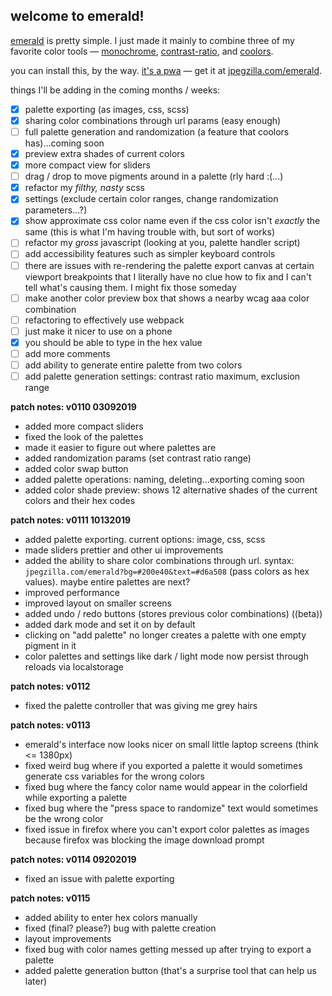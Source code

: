 ## welcome to emerald!

[emerald](https://jpegzilla.com/emerald) is pretty simple. I just made it mainly to combine three of my favorite color tools &mdash; [monochrome](https://monochrome.jxnblk.com/), [contrast-ratio](https://contrast-ratio.com/), and [coolors](https://coolors.co/app).

you can install this, by the way. [it's a pwa](https://en.wikipedia.org/wiki/Progressive_web_applications) &mdash; get it at [jpegzilla.com/emerald](https://jpegzilla.com/emerald).

things I'll be adding in the coming months / weeks:

- [x] palette exporting (as images, css, scss)
- [x] sharing color combinations through url params (easy enough)
- [ ] full palette generation and randomization (a feature that coolors has)...coming soon
- [x] preview extra shades of current colors
- [x] more compact view for sliders
- [ ] drag / drop to move pigments around in a palette (rly hard :(...)
- [x] refactor my *filthy, nasty* scss
- [x] settings (exclude certain color ranges, change randomization parameters...?)
- [x] show approximate css color name even if the css color isn't *exactly* the same (this is what I'm having trouble with, but sort of works)
- [ ] refactor my *gross* javascript (looking at you, palette handler script)
- [ ] add accessibility features such as simpler keyboard controls
- [ ] there are issues with re-rendering the palette export canvas at certain viewport breakpoints that I literally have no clue how to fix and I can't tell what's causing them. I might fix those someday
- [ ] make another color preview box that shows a nearby wcag aaa color combination
- [ ] refactoring to effectively use webpack
- [ ] just make it nicer to use on a phone
- [x] you should be able to type in the hex value
- [ ] add more comments
- [ ] add ability to generate entire palette from two colors
- [ ] add palette generation settings: contrast ratio maximum, exclusion range

**patch notes: v0110 03092019**
- added more compact sliders
- fixed the look of the palettes
- made it easier to figure out where palettes are
- added randomization params (set contrast ratio range)
- added color swap button
- added palette operations: naming, deleting...exporting coming soon
- added color shade preview: shows 12 alternative shades of the current colors and their hex codes

**patch notes: v0111 10132019**
- added palette exporting. current options: image, css, scss
- made sliders prettier and other ui improvements
- added the ability to share color combinations through url. syntax: `jpegzilla.com/emerald?bg=#200e40&text=#d6a508` (pass colors as hex values). maybe entire palettes are next?
- improved performance
- improved layout on smaller screens
- added undo / redo buttons (stores previous color combinations) ((beta))
- added dark mode and set it on by default
- clicking on "add palette" no longer creates a palette with one empty pigment in it
- color palettes and settings like dark / light mode now persist through reloads via localstorage

**patch notes: v0112**
- fixed the palette controller that was giving me grey hairs

**patch notes: v0113**
- emerald's interface now looks nicer on small little laptop screens (think <= 1380px)
- fixed weird bug where if you exported a palette it would sometimes generate css variables for the wrong colors
- fixed bug where the fancy color name would appear in the colorfield while exporting a palette
- fixed bug where the "press space to randomize" text would sometimes be the wrong color
- fixed issue in firefox where you can't export color palettes as images because firefox was blocking the image download prompt

**patch notes: v0114 09202019**
- fixed an issue with palette exporting

**patch notes: v0115**
- added ability to enter hex colors manually
- fixed (final? please?) bug with palette creation
- layout improvements
- fixed bug with color names getting messed up after trying to export a palette
- added palette generation button (that's a surprise tool that can help us later)
